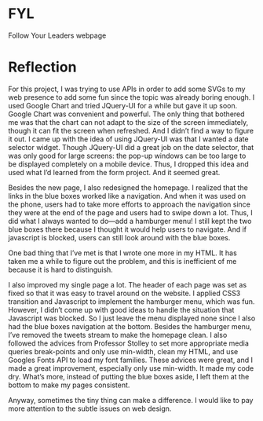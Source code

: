 FYL
===

Follow Your Leaders webpage    
    
    
    
Reflection
==
For this project, I was trying to use APIs in order to add some SVGs to my web presence to add some fun since the topic was already boring enough. I used Google Chart and tried JQuery-UI for a while but gave it up soon. Google Chart was convenient and powerful. The only thing that bothered me was that the chart can not adapt to the size of the screen immediately, though it can fit the screen when refreshed. And I didn’t find a way to figure it out. I came up with the idea of using JQuery-UI was that I wanted a date selector widget. Though JQuery-UI did a great job on the date selector, that was only good for large screens: the pop-up windows can be too large to be displayed completely on a mobile device. Thus, I dropped this idea and used what I’d learned from the form project. And it seemed great.

Besides the new page, I also redesigned the homepage. I realized that the links in the blue boxes worked like a navigation. And when it was used on the phone, users had to take more efforts to approach the navigation since they were at the end of the page and users had to swipe down a lot. Thus, I did what I always wanted to do—add a hamburger menu! I still kept the two blue boxes there because I thought it would help users to navigate. And if javascript is blocked, users can still look around with the blue boxes. 

One bad thing that I’ve met is that I wrote one more </div> in my HTML. It has taken me a while to figure out the problem, and this is inefficient of me because it is hard to distinguish.

I also improved my single page a lot. The header of each page was set as fixed so that it was easy to travel around on the website. I applied CSS3 transition and Javascript to implement the hamburger menu, which was fun. However, I didn’t come up with good ideas to handle the situation that Javascript was blocked. So I just leave the menu displayed none since I also had the blue boxes navigation at the bottom. Besides the hamburger menu, I’ve removed the tweets stream to make the homepage clean.  I also followed the advices from Professor Stolley to set more appropriate media queries break-points and only use min-width, clean my HTML, and use Googles Fonts API to load my font families. These advices were great, and I made a great improvement, especially only use min-width. It made my code dry. What’s more, instead of putting the blue boxes aside, I left them at the bottom to make my pages consistent. 

Anyway, sometimes the tiny thing can make a difference. I would like to pay more attention to the subtle issues on web design. 

